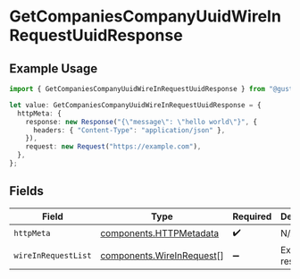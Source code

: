 # GetCompaniesCompanyUuidWireInRequestUuidResponse

## Example Usage

```typescript
import { GetCompaniesCompanyUuidWireInRequestUuidResponse } from "@gusto/embedded-api/models/operations/getcompaniescompanyuuidwireinrequestuuid.js";

let value: GetCompaniesCompanyUuidWireInRequestUuidResponse = {
  httpMeta: {
    response: new Response("{\"message\": \"hello world\"}", {
      headers: { "Content-Type": "application/json" },
    }),
    request: new Request("https://example.com"),
  },
};
```

## Fields

| Field                                                                  | Type                                                                   | Required                                                               | Description                                                            |
| ---------------------------------------------------------------------- | ---------------------------------------------------------------------- | ---------------------------------------------------------------------- | ---------------------------------------------------------------------- |
| `httpMeta`                                                             | [components.HTTPMetadata](../../models/components/httpmetadata.md)     | :heavy_check_mark:                                                     | N/A                                                                    |
| `wireInRequestList`                                                    | [components.WireInRequest](../../models/components/wireinrequest.md)[] | :heavy_minus_sign:                                                     | Example response                                                       |
